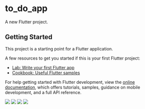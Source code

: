 # to_do_app

A new Flutter project.

## Getting Started

This project is a starting point for a Flutter application.

A few resources to get you started if this is your first Flutter project:

- [Lab: Write your first Flutter app](https://docs.flutter.dev/get-started/codelab)
- [Cookbook: Useful Flutter samples](https://docs.flutter.dev/cookbook)

For help getting started with Flutter development, view the
[online documentation](https://docs.flutter.dev/), which offers tutorials,
samples, guidance on mobile development, and a full API reference.

![](Screenshot/Screenshot_2022-09-07-06-16-15-575_com.example.to_do_app.jpg)
![](Screenshot/Screenshot_2022-09-07-06-16-22-139_com.example.to_do_app.jpg)
![](Screenshot/Screenshot_2022-09-07-06-16-28-972_com.example.to_do_app.jpg)
![](Screenshot/Screenshot_2022-09-07-06-16-35-197_com.example.to_do_app.jpg)
